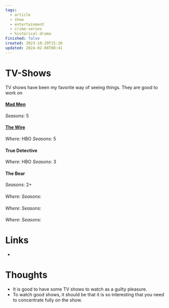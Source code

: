 ```yaml
---
tags:
  - article
  - show
  - entertainment
  - crime-series
  - historical-drama
Finished: false
created: 2023-10-29T15:20
updated: 2024-02-08T08:41
---
```

# TV-Shows
TV shows have been my favorite way of seeing things. They are good to work on 
#### [Mad Men](Mad%20Men.md)
*Seasons*: 5
#### [The Wire](The%20Wire.md)
*Where*: HBO
*Seasons*: 5
#### True Detective
*Where*: HBO
*Seasons*: 3

#### The Bear
*Seasons*: 2+

#### 
*Where*: 
*Seasons*: 

#### 
*Where*: 
*Seasons*: 

#### 
*Where*: 
*Seasons*: 


# Links
- 

# Thoughts 
- It is good to have some TV shows to watch as a guilty pleasure. 
- To watch good shows, it should be that it is so interesting that you need to concentrate fully on the show. 


